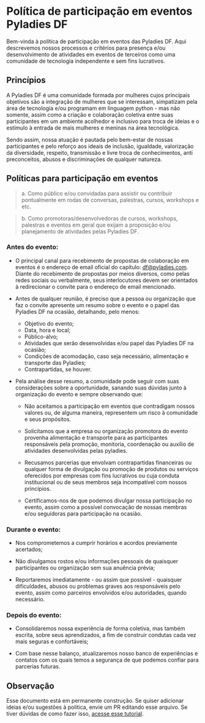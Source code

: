 # Política de participação em eventos Pyladies DF

Bem-vinda à política de participação em eventos das Pyladies DF. Aqui descrevemos nossos processos e critérios para presença e/ou desenvolvimento de atividades em eventos de terceiros como uma comunidade de tecnologia independente e sem fins lucrativos. 

## Princípios

A Pyladies DF é uma comunidade formada por mulheres cujos principais objetivos são a integração de mulheres que se interessam, simpatizam pela área de tecnologia e/ou programam em linguagem python - mas não somente, assim como a criação e colaboração coletiva entre suas participantes em um ambiente acolhedor e inclusivo para troca de ideias e o estímulo à entrada de mais mulheres e meninas na área tecnológica.

Sendo assim, nossa atuação é pautada pelo bem-estar de nossas participantes e pelo reforço aos ideais de inclusão, igualdade, valorização da diversidade, respeito, transmissão e livre troca de conhecimentos, anti preconceitos, abusos e discriminações de qualquer natureza.

## Políticas para participação em eventos

> a. Como público e/ou convidadas para assistir ou contribuir pontualmente em rodas de conversas, palestras, cursos, workshops e etc. 

> b. Como promotoras/desenvolvedoras de cursos, workshops, palestras e eventos em geral que exijam a proposição e/ou planejamento de atividades pelas Pyladies DF.

### Antes do evento:

- O principal canal para recebimento de propostas de colaboração em eventos é o endereço de email oficial do capítulo: df@pyladies.com. Diante do recebimento de propostas por meios diversos, como pelas redes sociais ou verbalmente, seus interlocutores devem ser orientados à redirecionar o convite para o endereço de email mencionado.

- Antes de qualquer reunião, é preciso que a pessoa ou organização que faz o convite apresente um resumo sobre o evento e o papel das Pyladies DF na ocasião, detalhando, pelo menos:

    - Objetivo do evento;
    - Data, hora e local;
    - Público-alvo;
    - Atividades que serão desenvolvidas e/ou papel das Pyladies DF na ocasião;
    - Condições de acomodação, caso seja necessário, alimentação e transporte das Pyladies;
    - Contrapartidas, se houver.

- Pela análise desse resumo, a comunidade pode seguir com suas considerações sobre a oportunidade, sanando suas dúvidas junto à organização do evento e sempre observando que:

    - Não aceitamos a participação em eventos que contradigam nossos valores ou, de alguma maneira, representem um risco à comunidade e seus propósitos.

    - Solicitamos que a empresa ou organização promotora do evento provenha alimentação e transporte para as participantes responsáveis pela promoção, monitoria, coordenação ou auxílio de atividades desenvolvidas pelas pyladies.

    - Recusamos parcerias que envolvam contrapartidas financeiras ou qualquer forma de divulgação ou promoção de produtos ou serviços oferecidos por empresas com fins lucrativos ou cuja conduta institucional ou de seus membros seja incompatível com nossos princípios.

    - Certificamos-nos de que podemos divulgar nossa participação no evento, assim como a possível convocação de nossas membras e/ou seguidoras para participação na ocasião.

### Durante o evento:

- Nos comprometemos a cumprir horários e acordos previamente acertados;

- Não divulgamos rostos e/ou informações pessoais de quaisquer participantes ou organização sem sua anuência prévia;

- Reportaremos imediatamente - ou assim que possível - quaisquer dificuldades, abusos ou problemas graves aos responsáveis pelo evento, assim como parceiros envolvidos e/ou autoridades, quando necessário.

### Depois do evento:

- Consolidaremos nossa experiência de forma coletiva, mas também escrita, sobre seus aprendizados, a fim de construir condutas cada vez mais seguras e confortáveis;

- Com base nesse balanço, atualizaremos nosso banco de experiências e contatos com os quais temos a segurança de que podemos confiar para parcerias futuras.

## Observação

Esse documento está em permanente construção. Se quiser adicionar ideias e/ou sugestões à política, envie um PR editando esse arquivo. Se tiver dúvidas de como fazer isso, [acesse esse tutorial](https://docs.github.com/pt/github/collaborating-with-issues-and-pull-requests/creating-a-pull-request).

